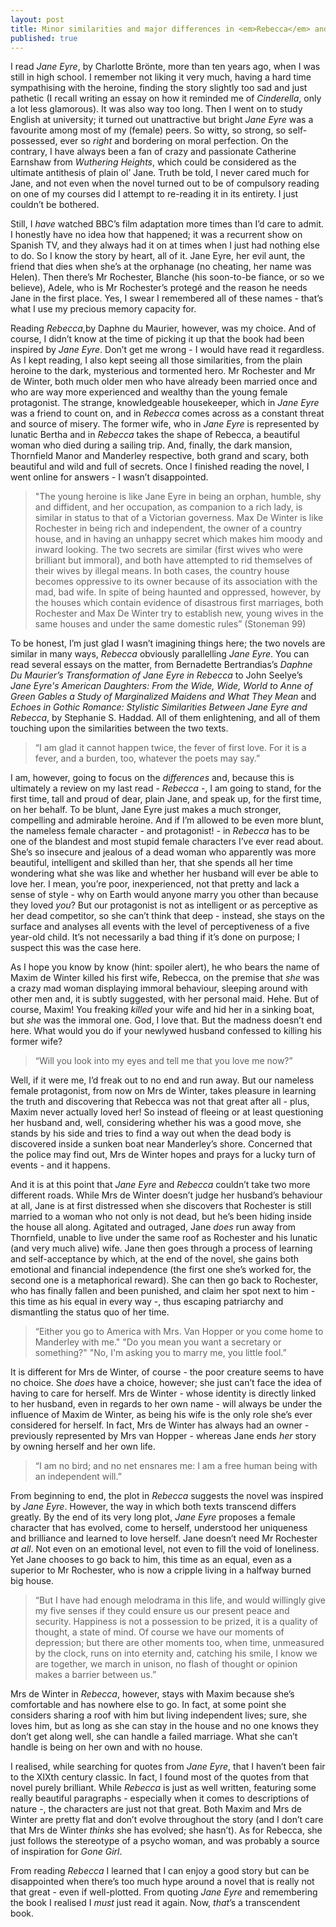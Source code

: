 ```yaml
---
layout: post
title: Minor similarities and major differences in <em>Rebecca</em> and <em>Jane Eyre</em>
published: true
---
```



I read _Jane Eyre_, by Charlotte Brönte, more than ten years ago, when I was still in high school. I remember not liking it very much, having a hard time sympathising with the heroine, finding the story slightly too sad and just pathetic (I recall writing an essay on how it reminded me of _Cinderella_, only a lot less glamorous). It was also way too long. Then I went on to study English at university; it turned out unattractive but bright _Jane Eyre_ was a favourite among most of my (female) peers. So witty, so strong, so self-possessed, ever so _right_ and bordering on moral perfection. On the contrary, I have always been a fan of crazy and passionate Catherine Earnshaw from _Wuthering Heights_, which could be considered as the ultimate antithesis of plain ol’ Jane. Truth be told, I never cared much for Jane, and not even when the novel turned out to be of compulsory reading on one of my courses did I attempt to re-reading it in its entirety. I just couldn’t be bothered.

Still, I _have_ watched BBC’s film adaptation more times than I’d care to admit. I honestly have no idea how that happened; it was a recurrent show on Spanish TV, and they always had it on at times when I just had nothing else to do. So I know the story by heart, all of it. Jane Eyre, her evil aunt, the friend that dies when she’s at the orphanage (no cheating, her name was Helen). Then there’s Mr Rochester, Blanche (his soon-to-be fiance, or so we believe), Adele, who is Mr Rochester’s protegé and the reason he needs Jane in the first place. Yes, I swear I remembered all of these names - that’s what I use my precious memory capacity for.

Reading _Rebecca_,by Daphne du Maurier, however, was my choice. And of course, I didn’t know at the time of picking it up that the book had been inspired by _Jane Eyre_. Don’t get me wrong - I would have read it regardless. As I kept reading, I also kept seeing all those similarities, from the plain heroine to the dark, mysterious and tormented hero. Mr Rochester and Mr de Winter, both much older men who have already been married once and who are way more experienced and wealthy than the young female protagonist. The strange, knowledgeable housekeeper, which in _Jane Eyre_ was a friend to count on, and in _Rebecca_ comes across as a constant threat and source of misery. The former wife, who in _Jane Eyre_ is represented by lunatic Bertha and in _Rebecca_ takes the shape of Rebecca, a beautiful woman who died during a sailing trip. And, finally, the dark mansion, Thornfield Manor and Manderley respective, both grand and scary, both beautiful and wild and full of secrets. Once I finished reading the novel, I went online for answers - I wasn’t disappointed.

>"The young heroine is like Jane Eyre in being an orphan, humble, shy and diffident, and her occupation, as companion to a rich lady, is similar in status to that of a Victorian governess. Max De Winter is like Rochester in being rich and independent, the owner of a country house, and in having an unhappy secret which makes him moody and inward looking. The two secrets are similar (first wives who were brilliant but immoral), and both have attempted to rid themselves of their wives by illegal means. In both cases, the country house becomes oppressive to its owner because of its association with the mad, bad wife. In spite of being haunted and oppressed, however, by the houses which contain evidence of disastrous first marriages, both Rochester and Max De Winter try to establish new, young wives in the same houses and under the same domestic rules” (Stoneman 99)

To be honest, I’m just glad I wasn’t imagining things here; the two novels are similar in many ways, _Rebecca_ obviously parallelling _Jane Eyre_. You can read several essays on the matter, from Bernadette Bertrandias’s _Daphne Du Maurier’s Transformation of Jane Eyre in Rebecca_ to John Seelye’s _Jane Eyre's American Daughters: From the Wide, Wide, World to Anne of Green Gables a Study of Marginalized Maidens and What They Mean_ and _Echoes in Gothic Romance: Stylistic Similarities Between Jane Eyre and Rebecca_, by Stephanie S. Haddad. All of them enlightening, and all of them touching upon the similarities between the two texts. 

>“I am glad it cannot happen twice, the fever of first love. For it is a fever, and a burden, too, whatever the poets may say.” 

I am, however, going to focus on the _differences_ and, because this is ultimately a review on my last read - _Rebecca_ -, I am going to stand, for the first time, tall and proud of dear, plain Jane, and speak up, for the first time, on her behalf. To be blunt, Jane Eyre just makes a much stronger, compelling and admirable heroine. And if I’m allowed to be even more blunt, the nameless female character - and protagonist! - in _Rebecca_ has to be one of the blandest and most stupid female characters I’ve ever read about. She’s so insecure and jealous of a dead woman who apparently was more beautiful, intelligent and skilled than her, that she spends all her time wondering what she was like and whether her husband will ever be able to love her. I mean, you’re poor, inexperienced, not that pretty and lack a sense of style - why on Earth would anyone marry you other than because they loved _you_? But our protagonist is not as intelligent or as perceptive as her dead competitor, so she can’t think that deep - instead, she stays on the surface and analyses all events with the level of perceptiveness of a five year-old child. It’s not necessarily a bad thing if it’s done on purpose; I suspect this was the case here.

As I hope you know by know (hint: spoiler alert), he who bears the name of Maxim de Winter killed his first wife, Rebecca, on the premise that _she_ was a crazy mad woman displaying immoral behaviour, sleeping around with other men and, it is subtly suggested, with her personal maid. Hehe. But of course, Maxim! You freaking _killed_ your wife and hid her in a sinking boat, but _she_ was the immoral one. God, I love that. But the madness doesn’t end here. What would you do if your newlywed husband confessed to killing his former wife? 

>“Will you look into my eyes and tell me that you love me now?” 

Well, if it were me, I’d freak out to no end and run away. But our nameless female protagonist, from now on Mrs de Winter, takes pleasure in learning the truth and discovering that Rebecca was not that great after all - plus, Maxim never actually loved her! So instead of fleeing or at least questioning her husband and, well, considering whether his was a good move, she stands by his side and tries to find a way out when the dead body is discovered inside a sunken boat near Manderley’s shore. Concerned that the police may find out, Mrs de Winter hopes and prays for a lucky turn of events - and it happens. 

And it is at this point that _Jane Eyre_ and _Rebecca_ couldn’t take two more different roads. While Mrs de Winter doesn’t judge her husband’s behaviour at all, Jane is at first distressed when she discovers that Rochester is still married to a woman who not only is not dead, but he’s been hiding inside the house all along. Agitated and outraged, Jane _does_ run away from Thornfield, unable to live under the same roof as Rochester and his lunatic (and very much alive) wife. Jane then goes through a process of learning and self-acceptance by which, at the end of the novel, she gains both emotional and financial independence (the first one she’s worked for, the second one is a metaphorical reward). She can then go back to Rochester, who has finally fallen and been punished, and claim her spot next to him - this time as his equal in every way -, thus escaping patriarchy and dismantling the status quo of her time.

>“Either you go to America with Mrs. Van Hopper or you come home to Manderley with me."
"Do you mean you want a secretary or something?"
"No, I'm asking you to marry me, you little fool.” 

It is different for Mrs de Winter, of course - the poor creature seems to have no choice. She _does_ have a choice, however; she just can’t face the idea of having to care for herself. Mrs de Winter - whose identity is directly linked to her husband, even in regards to her own name - will always be under the influence of Maxim de Winter, as being his wife is the only role she’s ever considered for herself. In fact, Mrs de Winter has always had an owner - previously represented by Mrs van Hopper - whereas Jane ends _her_ story by owning herself and her own life.

>“I am no bird; and no net ensnares me: I am a free human being with an independent will.” 

From beginning to end, the plot in _Rebecca_ suggests the novel was inspired by _Jane Eyre_. However, the way in which both texts transcend differs greatly. By the end of its very long plot, _Jane Eyre_ proposes a female character that has evolved, come to herself, understood her uniqueness and brilliance and learned to love herself. Jane doesn’t need Mr Rochester _at all_. Not even on an emotional level, not even to fill the void of loneliness. Yet Jane chooses to go back to him, this time as an equal, even as a superior to Mr Rochester, who is now a cripple living in a halfway burned big house. 

>“But I have had enough melodrama in this life, and would willingly give my five senses if they could ensure us our present peace and security. Happiness is not a possession to be prized, it is a quality of thought, a state of mind. Of course we have our moments of depression; but there are other moments too, when time, unmeasured by the clock, runs on into eternity and, catching his smile, I know we are together, we march in unison, no flash of thought or opinion makes a barrier between us.” 

Mrs de Winter in _Rebecca_, however, stays with Maxim because she’s comfortable and has nowhere else to go. In fact, at some point she considers sharing a roof with him but living independent lives; sure, she loves him, but as long as she can stay in the house and no one knows they don’t get along well, she can handle a failed marriage. What she can’t handle is being on her own and with no house. 

I realised, while searching for quotes from _Jane Eyre_, that I haven’t been fair to the XIXth century classic. In fact, I found most of the quotes from that novel purely brilliant. While _Rebecca_ is just as well written, featuring some really beautiful paragraphs - especially when it comes to descriptions of nature -, the characters are just not that great. Both Maxim and Mrs de Winter are pretty flat and don’t evolve throughout the story (and I don’t care that Mrs de Winter _thinks_ she has evolved; she hasn’t). As for Rebecca, she just follows the stereotype of a psycho woman, and was probably a source of inspiration for _Gone Girl_.  

From reading _Rebecca_ I learned that I can enjoy a good story but can be disappointed when there’s too much hype around a novel that is really not that great - even if well-plotted. From quoting _Jane Eyre_ and remembering the book I realised I _must_ just read it again. Now, _that_’s a transcendent book. 
